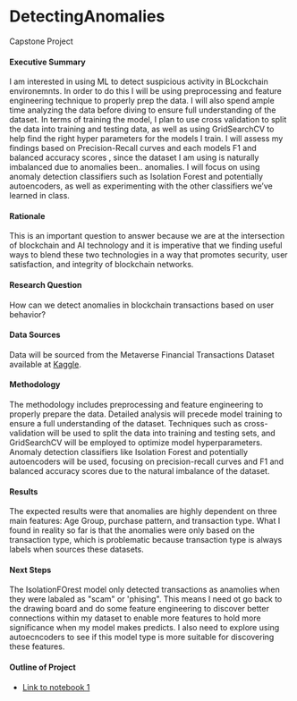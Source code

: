 # DetectingAnomalies
Capstone Project

#### Executive Summary
I am interested in using ML to detect suspicious activity in BLockchain environemnts. In order to do this I will be using preprocessing and feature engineering technique to properly prep the data. I will also spend ample time analyzing the data before diving to ensure full understanding of the dataset. In terms of training the model, I plan to use cross validation to split the data into training and testing data, as well as using GridSearchCV to help find the right hyper parameters for the models I train. I will assess my findings based on Precision-Recall curves and each models F1 and balanced accuracy scores , since the dataset I am using is naturally imbalanced due to anomalies been.. anomalies. I will focus on using anomaly detection classifiers such as Isolation Forest and potentially autoencoders, as well as experimenting with the other classifiers we’ve learned in class.

#### Rationale
This is an important question to answer because we are at the intersection of blockchain and AI technology and it is imperative that we finding useful ways to blend these two technologies in a way that promotes security, user satisfaction, and integrity of blockchain networks.

#### Research Question
How can we detect anomalies in blockchain transactions based on user behavior?

#### Data Sources
Data will be sourced from the Metaverse Financial Transactions Dataset available at [Kaggle](https://www.kaggle.com/datasets/faizaniftikharjanjua/metaverse-financial-transactions-dataset/data).

#### Methodology
The methodology includes preprocessing and feature engineering to properly prepare the data. Detailed analysis will precede model training to ensure a full understanding of the dataset. Techniques such as cross-validation will be used to split the data into training and testing sets, and GridSearchCV will be employed to optimize model hyperparameters. Anomaly detection classifiers like Isolation Forest and potentially autoencoders will be used, focusing on precision-recall curves and F1 and balanced accuracy scores due to the natural imbalance of the dataset.

#### Results
The expected results were that anomalies are highly dependent on three main features: Age Group, purchase pattern, and transaction type. What I found in reality so far is that the anomalies were only based on the transaction type, which is problematic because transaction type is always labels when sources these datasets. 

#### Next Steps
The IsolationFOrest model only detected transactions as anamolies when they were labaled as "scam" or 'phising". This means I need ot go back to the drawing board and do some feature engineering to discover better connections within my dataset to enable more features to hold more significance when my model makes predicts. I also need to explore using autoecncoders to see if this model type is more suitable for discovering these features.

#### Outline of Project

- [Link to notebook 1](Capstone.ipynb)

